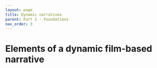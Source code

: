 ```yaml
---
layout: page
title: Dynamic narratives
parent: Part 1 - Foundations
nav_order: 3
---
```

# Elements of  a dynamic film-based narrative
